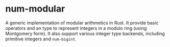 # num-modular

A generic implementation of modular arithmetics in Rust. It provide basic operators and an type to represent integers in a modulo ring (using Montgomery form). It also support various integer type backends, including primitive integers and `num-bigint`.

<!-- TODO for v0.1: Full Montgomery support>
<!-- TODO for v0.2: support ibig-rs -->
<!-- TODO for v1: no_std, signed integers -->
